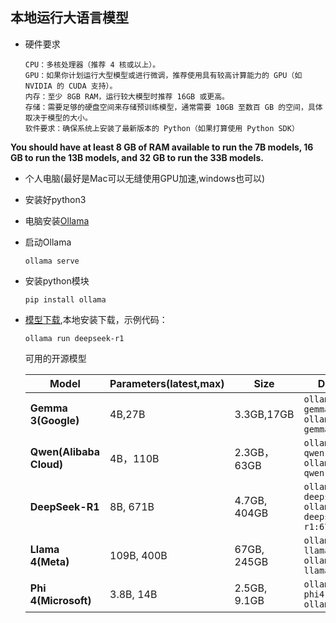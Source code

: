 ## 本地运行大语言模型

*	硬件要求

        CPU：多核处理器（推荐 4 核或以上）。
        GPU：如果你计划运行大型模型或进行微调，推荐使用具有较高计算能力的 GPU（如 NVIDIA 的 CUDA 支持）。
        内存：至少 8GB RAM，运行较大模型时推荐 16GB 或更高。
        存储：需要足够的硬盘空间来存储预训练模型，通常需要 10GB 至数百 GB 的空间，具体取决于模型的大小。
        软件要求：确保系统上安装了最新版本的 Python（如果打算使用 Python SDK）

**You should have at least 8 GB of RAM available to run the 7B models, 16 GB to run the 13B models, and 32 GB to run the 33B models.**

*	个人电脑(最好是Mac可以无缝使用GPU加速,windows也可以)

*   安装好python3

*   电脑安装[Ollama](https://ollama.com)

*   启动Ollama

        ollama serve

*   安装python模块

        pip install ollama

*   [模型下载](https://ollama.com/models),本地安装下载，示例代码：

        ollama run deepseek-r1

    可用的开源模型

    | Model               | Parameters(latest,max) | Size         | Download                                                                                           |
    |---------------------|------------------------|--------------|----------------------------------------------------------------------------------------------------|
    | **Gemma 3(Google)** | 4B,27B                 | 3.3GB,17GB   |`ollama run gemma3`<br>`ollama run gemma3:27b` |
    | **Qwen(Alibaba Cloud)**          | 4B，110B                | 2.3GB，63GB   | `ollama run qwen:4b`<br>`ollama run qwen:110b`                                                                                |
    | **DeepSeek-R1**     | 8B, 671B               | 4.7GB, 404GB | `ollama run deepseek-r1`<br>`ollama run deepseek-r1:671b`                                          |
    | **Llama 4(Meta)**   | 109B, 400B             | 67GB, 245GB  | `ollama run llama4:scout`<br>`ollama run llama4:maverick`                                          |
    | **Phi 4(Microsoft)** | 3.8B, 14B              | 2.5GB, 9.1GB | `ollama run phi4-mini`<br>`ollama run phi4`                                                        |
